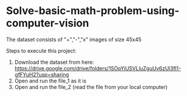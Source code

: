 # Solve-basic-math-problem-using-computer-vision
The dataset consists of "+","-","x" images of size 45x45

Steps to execute this project:
1. Download the dataset from here: https://drive.google.com/drive/folders/1SOpYiUSVLluZguUv6zUl3fl1-gfFYuH2?usp=sharing
2. Open and run the file_1 as it is
3. Open and run the file_2 (read the file from your local computer)

